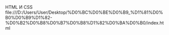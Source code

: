 HTML И CSS
file:///D:/Users/User/Desktop/%D0%BC%D0%BE%D0%B9_%D1%81%D0%B0%D0%B9%D1%82-%D0%B2%D0%B8%D0%B7%D0%B8%D1%82%D0%BA%D0%B0/index.html
